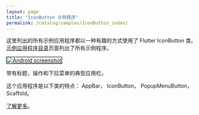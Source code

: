 ```yaml
---
layout: page
title: "IconButton 示例程序"
permalink: /catalog/samples/IconButton_index/
---
```


这里列出的所有示例应用程序都以一种有趣的方式使用了 Flutter IconButton 类。<a href="/catalog/samples/">示例应用程序目录</a>页面列出了所有示例程序。

<div class="container-fluid">
  <div class="row" style="margin-bottom: 32px">
    <a href="/catalog/samples/basic-app-bar/">
      <div class="col-md-3">
        <img style="border:1px solid #000000" src="https://storage.googleapis.com/flutter-catalog/cb4a54db8fb3726bf4293b9cc5cb12ce16883803/basic_app_bar_small.png" alt="Android screenshot" class="img-responsive">
      </div>
   </a>
    <div class="col-md-9">
      <p>
       带有标题，操作和下拉菜单的典型应用栏。
      </p>
      <p>
         这个应用程序是以下类的特点： AppBar， IconButton， PopupMenuButton， Scaffold。
      </p>
      <p>
        <a href="/catalog/samples/basic-app-bar/">了解更多</a>。
      </p>
    </div>
  </div>

</div>
